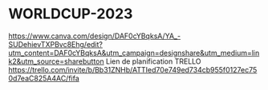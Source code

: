 # WORLDCUP-2023
https://www.canva.com/design/DAF0cYBqksA/YA_-SUDehievTXPBvc8Ehg/edit?utm_content=DAF0cYBqksA&utm_campaign=designshare&utm_medium=link2&utm_source=sharebutton
Lien de planification TRELLO
https://trello.com/invite/b/Bb31ZNHb/ATTIed70e749ed734cb955f0127ec750d7eaC825A4AC/fifa
